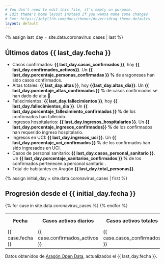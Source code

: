 ```yaml
---
# You don't need to edit this file, it's empty on purpose.
# Edit theme's home layout instead if you wanna make some changes
# See: https://jekyllrb.com/docs/themes/#overriding-theme-defaults
layout: default
---
```

<script>
  var color = Chart.helpers.color;
  var config = {
    type: 'line',
    data: {
      labels: [
        {% for case in site.data.coronavirus_cases %}
          "{{ case.fecha }}",
        {% endfor%}
      ],
      datasets: [{
        label: 'Casos activos',
        backgroundColor: color("red").alpha(0.1).rgbString(),
        borderColor: "red",
        data: [
          {% for case in site.data.coronavirus_cases %}
            {{ case.confirmados_activos }},
          {% endfor%}
        ],
      },{
        label: 'Fallecimientos',
        backgroundColor: color("black").alpha(0.8).rgbString(),
        borderColor: "black",
        data: [
          {% for case in site.data.coronavirus_cases %}
            {{ case.fallecimientos_dia }},
          {% endfor%}
        ],
      },{
        label: 'Altas',
        backgroundColor: color("green").alpha(0.8).rgbString(),
        borderColor: "green",
        data: [
          {% for case in site.data.coronavirus_cases %}
            {{ case.altas_dia }},
          {% endfor%}
        ],
      }]
    },
    options: {
      responsive: true,
      title: {
        display: true,
        text: 'Evolución del COVID-19 en Aragón'
      },
      tooltips: {
        mode: 'index',
        intersect: false,
      },
      hover: {
        mode: 'nearest',
        intersect: true
      },
      scales: {
        xAxes: [{
          display: true,
          scaleLabel: {
            display: true,
            labelString: 'Fecha'
          }
        }],
        yAxes: [{
          display: true,
          scaleLabel: {
            display: true,
          labelString: 'Casos'
          }
        }]
      }
    }
  };

  window.onload = function() {
    var ctx = document.getElementById('canvas').getContext('2d');
    window.myLine = new Chart(ctx, config);
  };
</script>
<div style="width:100%;">
		<canvas id="canvas"></canvas>
</div>

{% assign last_day = site.data.coronavirus_cases | last %}
<h2>Últimos datos {{ last_day.fecha }}</h2>
<div>
  <ul>
    <li>Casos confirmados: <b>{{ last_day.casos_confirmados }}</b>, hoy <b>{{ last_day.confirmados_activos}}</b>. Un <b>{{ last_day.porcentaje_personas_confirmadas }} %</b> de aragoneses han sido casos confirmados.</li>
    <li>Altas totales: <b>{{ last_day.altas }}</b>, hoy <b>{{last_day.altas_dia}}</b>.  Un <b>{{ last_day.porcentaje_altas_confirmados }} %</b> de casos confirmados se han dado de alta 💪.</li>
    <li>Fallecimientos: <b>{{ last_day.fallecimientos }}</b>, hoy <b>{{ last_day.fallecimientos_dia }}</b>. Un <b>{{ last_day.porcentaje_fallecimiento_confirmados }} %</b> de los confirmados han fallecido.</li>
    <li>Ingresos hospitalarios: <b>{{ last_day.ingresos_hospitalarios }}</b>. Un <b>{{ last_day.porcentaje_ingresos_confirmados}} %</b> de los confirmados han requerido ingreso hospitalario.</li>
    <li>Ingresos en UCI: <b>{{ last_day.ingresos_uci }}</b>. Un <b>{{ last_day.porcentaje_uci_confirmados }} %</b> de los confirmados han sido ingresados en UCI.</li>
    <li>Casos de personal sanitario: <b>{{ last_day.casos_personal_sanitario }}</b>. Un <b>{{ last_day.porcentaje_sanitarios_confirmados }} %</b> de los confirmados pertenecen a personal sanitario .</li> 
    <li>Total de habitantes en Aragón <b>{{ last_day.total_personas}}</b>. </li>
  </ul>
</div>

{% assign initial_day = site.data.coronavirus_cases | first %}
<h2>Progresión desde el {{ initial_day.fecha }}</h2>
<table>
  <tr>
    <th>Fecha</th>
    <th>Casos activos diarios</th>
    <th>Casos activos totales</th>
    <th>Altas diarias</th>
    <th>Altas totales</th>
    <th>Fallecimientos diarios</th>
    <th>Fallecimientos totales</th>
  </tr>
  {% for case in site.data.coronavirus_cases %}
  <tr>
    <td>{{ case.fecha }}</td>
    <td>{{ case.confirmados_activos }}</td>
    <td>{{ case.casos_confirmados }}</td>
    <td>{{ case.altas_dia }}</td>
    <td>{{ case.altas }}</td>
    <td>{{ case.fallecimientos_dia }}</td>
    <td>{{ case.fallecimientos }}</td>
  </tr>
  {% endfor %}
</table>


<span>Datos obtenidos de <a href="https://opendata.aragon.es/datos/catalogo/dataset/publicaciones-y-anuncios-relacionados-con-el-coronavirus-en-aragon">Aragón Open Data</a>, actualizados el {{ last_day.fecha }}.</span>